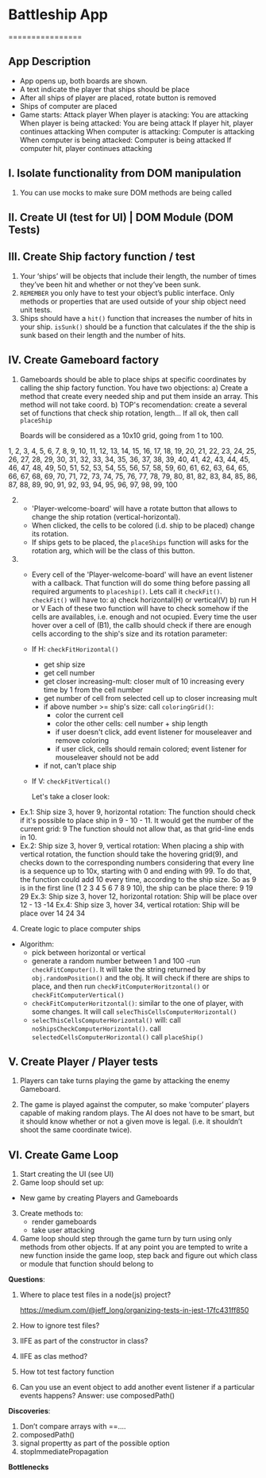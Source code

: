 # Battleship App

================

## App Description

- App opens up, both boards are shown.
- A text indicate the player that ships should be place
- After all ships of player are placed, rotate button is removed
- Ships of computer are placed
- Game starts:
  Attack player
  When player is atacking: You are attacking
  When player is being attacked: You are being attack
  If player hit, player continues attacking
  When computer is attacking: Computer is attacking
  When computer is being attacked: Computer is being attacked
  If computer hit, player continues attacking

## I. Isolate functionality from DOM manipulation

1.  You can use mocks to make sure DOM methods are being called

## II. Create UI (test for UI) | DOM Module (DOM Tests)

## III. Create Ship factory function / test

1. Your ‘ships’ will be objects that include their length,
   the number of times they’ve been hit and whether or not
   they’ve been sunk.
2. `REMEMBER` you only have to test your object’s public
   interface. Only methods or properties that are used outside
   of your ship object need unit tests.
3. Ships should have a `hit()` function that increases the number of
   hits in your ship. `isSunk()` should be a function that
   calculates if the the ship is sunk based on their length
   and the number of hits.

## IV. Create Gameboard factory

1. Gameboards should be able to place ships at specific
   coordinates by calling the ship factory function.
   You have two objections:
   a) Create a method that create every needed ship and put them inside an array. This method will not take coord.
   b) TOP's recomendation: create a several set of functions
   that check ship rotation, length... If all ok, then
   call `placeShip`

   Boards will be considered as a 10x10 grid, going
   from 1 to 100.

1, 2, 3, 4, 5, 6, 7, 8, 9, 10,
11, 12, 13, 14, 15, 16, 17, 18, 19, 20,
21, 22, 23, 24, 25, 26, 27, 28, 29, 30,
31, 32, 33, 34, 35, 36, 37, 38, 39, 40,
41, 42, 43, 44, 45, 46, 47, 48, 49, 50,
51, 52, 53, 54, 55, 56, 57, 58, 59, 60,
61, 62, 63, 64, 65, 66, 67, 68, 69, 70,
71, 72, 73, 74, 75, 76, 77, 78, 79, 80,
81, 82, 83, 84, 85, 86, 87, 88, 89, 90,
91, 92, 93, 94, 95, 96, 97, 98, 99, 100

2. - 'Player-welcome-board' will have a rotate
     button that allows to change the ship rotation
     (vertical-horizontal).
   - When clicked, the cells to be colored (i.d. ship
     to be placed) change its rotation.
   - If ships gets to be placed, the `placeShips`
     function will asks for the rotation arg,
     which will be the class of this button.

3. - Every cell of the 'Player-welcome-board' will
     have an event listener with a callback. That
     function will do some thing before passing all
     required arguments to `placeship()`. Lets call it
     `checkFit()`. `checkFit()` will have to:
     a) check horizontal(H) or vertical(V)
     b) run H or V
     Each of these two function will have to check somehow
     if the cells are availables, i.e. enough and
     not ocupied. Every time the user hover over a cell
     of (B1), the callb should check if there are enough
     cells according to the ship's size and its
     rotation parameter:

   - If H: `checkFitHorizontal()`
     - get ship size
     - get cell number
     - get closer increasing-mult: closer mult of 10
       increasing every time by 1 from the cell number
     - get number of cell from selected cell up to
       closer increasing mult
     - if above number >= ship's size:
       call `coloringGrid()`:
       - color the current cell
       - color the other cells: cell number + ship length
       - if user doesn't click, add event listener for mouseleaver and remove coloring
       - if user click, cells should remain colored;
         event listener for mouseleaver should not be add
     - if not, can't place ship
   - If V: `checkFitVertical()`

     Let's take a closer look:

- Ex.1: Ship size 3, hover 9, horizontal rotation:
  The function should check if it's possible
  to place ship in 9 - 10 - 11.
  It would get the number of the current grid: 9
  The function should not allow that, as that
  grid-line ends in 10.
- Ex.2: Ship size 3, hover 9, vertical rotation:
  When placing a ship with vertical rotation,
  the function should take the hovering grid(9), and
  checks down to the corresponding numbers considering
  that every line is a sequence up to 10x, starting
  with 0 and ending with 99. To do that, the function
  could add 10 every time, according to the ship
  size. So as 9 is in the first line
  (1 2 3 4 5 6 7 8 9 10), the ship can be
  place there: 9
  19
  29
  Ex.3: Ship size 3, hover 12, horizontal rotation:
  Ship will be place over 12 - 13 -14
  Ex.4: Ship size 3, hover 34, vertical rotation:
  Ship will be place over 14
  24
  34

4. Create logic to place computer ships

- Algorithm:
  - pick between horizontal or vertical
  - generate a random number between 1 and 100
    -run `checkFitComputer()`. It will take the
    string returned by `obj.randomPosition()` and
    the obj. It will check if there are ships to place,
    and then run `checkFitComputerHoritzontal()` or
    `checkFitComputerVertical()`
  - `checkFitComputerHoritzontal()`: similar to the
    one of player, with some changes. It will call
    `selecThisCellsComputerHorizontal()`
  - `selecThisCellsComputerHorizontal()` will:
    call `noShipsCheckComputerHorizontal()`.
    call `selectedCellsComputerHorizontal()`
    call `placeShip()`

## V. Create Player / Player tests

1. Players can take turns playing the game by
   attacking the enemy Gameboard.

2. The game is played against the computer, so make
   ‘computer’ players capable of making random plays.
   The AI does not have to be smart, but it should know
   whether or not a given move is legal. (i.e. it
   shouldn’t shoot the same coordinate twice).

## VI. Create Game Loop

1. Start creating the UI (see UI)
2. Game loop should set up:

- New game by creating Players and Gameboards

3. Create methods to:
   - render gameboards
   - take user attacking
4. Game loop should step through the game turn by turn
   using only methods from other objects. If at any point
   you are tempted to write a new function inside the game
   loop, step back and figure out which class or module
   that function should belong to

**Questions**:

1. Where to place test files in a node(js) project?

   https://medium.com/@jeff_long/organizing-tests-in-jest-17fc431ff850

2. How to ignore test files?
3. IIFE as part of the constructor in class?
4. IIFE as clas method?
5. How tot test factory function
6. Can you use an event object to add another event listener
   if a particular events happens? Answer: use composedPath()

**Discoveries**:

1. Don’t compare arrays with ==....
2. composedPath()
3. signal propertty as part of the possible option
4. stopImmediatePropagation

**Bottlenecks**
